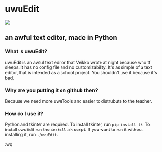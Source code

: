 # uwuEdit 
<a href="./LICENSE.md"><img src="https://img.shields.io/badge/license-Apache_2.0-brown.svg"></a>
## an awful text editor, made in Python
### What is uwuEdit?
uwuEdit is an awful text editor that Veikko wrote at night because who tf sleeps. It has no config file and no customizability. It's as simple of a text editor, that is intended as a school project. You shouldn't use it because it's bad.

### Why are you putting it on github then?
Because we need more uwuTools and easier to distrubute to the teacher.

### How do I use it?
Python and tkinter are required. To install tkinter, run `pip install tk`. To install uwuEdit run the `install.sh` script. If you want to run it without installing it, run `./uwuEdit`.

:wq
